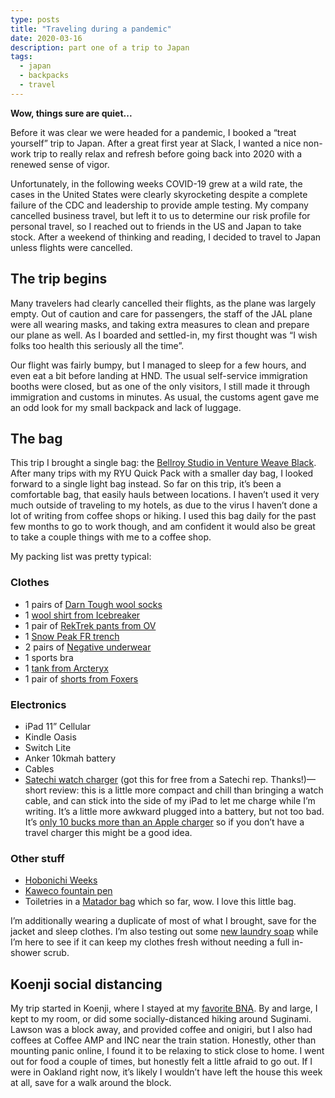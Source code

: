 ```yaml
---
type: posts
title: "Traveling during a pandemic"
date: 2020-03-16
description: part one of a trip to Japan
tags:
  - japan
  - backpacks
  - travel
---
```


**Wow, things sure are quiet...**

Before it was clear we were headed for a pandemic, I booked a “treat yourself” trip to Japan. After a great first year at Slack, I wanted a nice non-work trip to really relax and refresh before going back into 2020 with a renewed sense of vigor. 

Unfortunately, in the following weeks COVID-19 grew at a wild rate, the cases in the United States were clearly skyrocketing despite a complete failure of the CDC and leadership to provide ample testing. My company cancelled business travel, but left it to us to determine our risk profile for personal travel, so I reached out to friends in the US and Japan to take stock. After a weekend of thinking and reading, I decided to travel to Japan unless flights were cancelled. 

## The trip begins

Many travelers had clearly cancelled their flights, as the plane was largely empty. Out of caution and care for passengers, the staff of the JAL plane were all wearing masks, and taking extra measures to clean and prepare our plane as well. As I boarded and settled-in, my first thought was “I wish folks too health this seriously all the time”. 

Our flight was fairly bumpy, but I managed to sleep for a few hours, and even eat a bit before landing at HND. The usual self-service immigration booths were closed, but as one of the only visitors, I still made it through immigration and customs in minutes. As usual, the customs agent gave me an odd look for my small backpack and lack of luggage. 

## The bag

This trip I brought a single bag: the [Bellroy Studio in Venture Weave Black](https://bellroy.com/products/studio-backpack/venture/black). After many trips with my RYU Quick Pack with a smaller day bag, I looked forward to a single light bag instead. So far on this trip, it’s been a comfortable bag, that easily hauls between locations. I haven’t used it very much outside of traveling to my hotels, as due to the virus I haven’t done a lot of writing from coffee shops or hiking. I used this bag daily for the past few months to go to work though, and am confident it would also be great to take a couple things with me to a coffee shop.

My packing list was pretty typical:

### Clothes 

- 1 pairs of [Darn Tough wool socks](https://darntough.com/products/womens-ss18-vertex-no-show-tab-ultra-light)
- 1 [wool shirt from Icebreaker](https://www.icebreaker.com/en-us/womens-tops/cool-lite-solace-short-sleeve-scoop/104640.html)
- 1 pair of [RekTrek pants from OV](https://www.outdoorvoices.com/products/rectrek-pant)
- 1 [Snow Peak FR trench](https://www.amazon.com/Snow-Peak-Womens-Rain-Trench/dp/B07MWC4KZ8)
- 2 pairs of [Negative underwear](https://negativeunderwear.com/collections/underwear/products/black-whipped-high-rise)
- 1 sports bra
- 1 [tank from Arcteryx](https://www.amazon.com/Arcteryx-Eagan-Tank-Top-Womens/dp/B078XHPXJH/ref=pd_sbs_468_4/136-2112403-2472869)
- 1 pair of [shorts from Foxers](https://www.foxers.com/boxer-briefs/)

### Electronics

- iPad 11” Cellular
- Kindle Oasis
- Switch Lite
- Anker 10kmah battery
- Cables
- [Satechi watch charger](https://satechi.net/products/usb-c-magnetic-charging-dock) (got this for free from a Satechi rep. Thanks!)—short review: this is a little more compact and chill than bringing a watch cable, and can stick into the side of my iPad to let me charge while I’m writing. It’s a little more awkward plugged into a battery, but not too bad. It’s [only 10 bucks more than an Apple charger](https://www.apple.com/shop/product/MX2G2AM/A/apple-watch-magnetic-charging-cable-03m?fnode=83) so if you don’t have a travel charger this might be a good idea.

### Other stuff

- [Hobonichi Weeks](https://www.1101.com/store/techo/en/2020/all_about/weeks/)
- [Kaweco fountain pen](https://www.kaweco-pen.com/en)
- Toiletries in a [Matador bag](https://matadorup.com/products/flatpak-toiletry-case) which so far, wow. I love this little bag.

I’m additionally wearing a duplicate of most of what I brought, save for the jacket and sleep clothes. I’m also testing out some [new laundry soap](https://us.soakwash.com/collections/laundry-soap) while I’m here to see if it can keep my clothes fresh without needing a full in-shower scrub.

## Koenji social distancing

My trip started in Koenji, where I stayed at my [favorite BNA](https://www.bna-hotel.com). By and large, I kept to my room, or did some socially-distanced hiking around Suginami. Lawson was a block away, and provided coffee and onigiri, but I also had coffees at Coffee AMP and INC near the train station. Honestly, other than mounting panic online, I found it to be relaxing to stick close to home. I went out for food a couple of times, but honestly felt a little afraid to go out. If I were in Oakland right now, it’s likely I wouldn’t have left the house this week at all, save for a walk around the block.